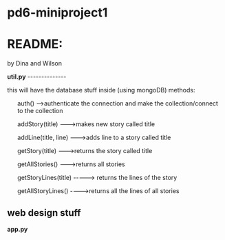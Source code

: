 pd6-miniproject1
================

<h1>README:</h1>
<p>by Dina and Wilson</p>
<b>util.py</b>
--------------

<p>this will have the database stuff inside (using mongoDB)
methods:
<ul>
	 <p>auth() -->authenticate the connection and make the collection/connect to the collection</p>
	 <p>addStory(title) --->makes new story called title</p>
	 <p>addLine(title, line) --->adds line to a story called title</p>
	 <p>getStory(title) --->returns the story called title</p>
	 <p>getAllStories() --->returns all stories</p>
	 <p>getStoryLines(title) -----> returns the lines of the story</p>
	 <p>getAllStoryLines() ---->returns all the lines of all stories</p>
</ul>
</p>

<b>web design stuff</b>
-----------------------

<b> app.py </b>

